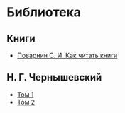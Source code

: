 # Библиотека

## Книги

- [Поварнин С. И. Как читать книги](как_читать_книги.md)

## Н. Г. Чернышевский

- [Том 1](chernyshevsky01.md)
- [Том 2](chernyshevsky02.md)